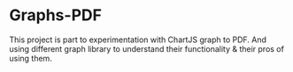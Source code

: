 # Graphs-PDF
This project is part to experimentation with ChartJS graph to PDF. And using different graph library to understand their functionality &amp; their pros of using them.

